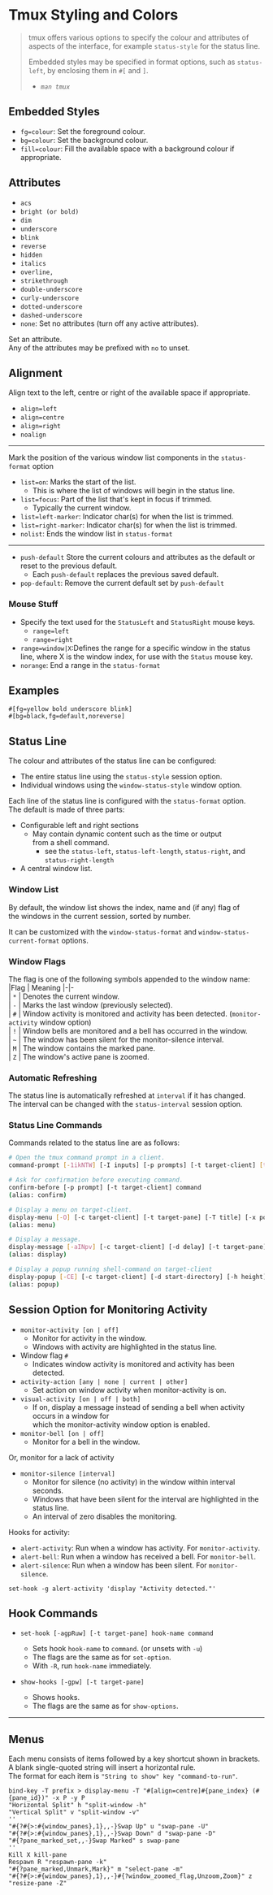 
# Tmux Styling and Colors  

> tmux offers various options to specify the colour and attributes of aspects of the interface,
> for example `status-style` for the status line.  
>  
> Embedded styles may be specified in format options,
> such as `status-left`, by enclosing them in `#[` and `]`.  
>  
> - *`man tmux`*  

## Embedded Styles  


* `fg=colour`: Set the foreground colour.  
* `bg=colour`: Set the background colour.  
* `fill=colour`: Fill the available space with a background colour if appropriate.  


## Attributes  
* `acs`
* `bright (or bold)`
* `dim`
* `underscore`
* `blink`
* `reverse`
* `hidden`
* `italics`
* `overline,`
* `strikethrough`
* `double-underscore`
* `curly-underscore`
* `dotted-underscore`
* `dashed-underscore`
* `none`: Set no attributes (turn off any active attributes).  

Set an attribute.  
Any of the attributes may be prefixed with `no` to unset.  

## Alignment  
Align text to the left, centre or right of the available space if appropriate.  
* `align=left` 
* `align=centre`
* `align=right`  
* `noalign`

---  

Mark the position of the various window list components in the `status-format` option  
* `list=on`: Marks the start of the list.  
    * This is where the list of windows will begin in the status line.  
* `list=focus`: Part of the list that's kept in focus if trimmed.  
    * Typically the current window.  
* `list=left-marker`: Indicator char(s) for when the list is trimmed.  
* `list=right-marker`: Indicator char(s) for when the list is trimmed.  
* `nolist`: Ends the window list in `status-format`

---  

* `push-default`
Store the current colours and attributes as the default or reset to the previous default.  
    * Each `push-default` replaces the previous saved default.  
* `pop-default`: Remove the current default set by `push-default`


### Mouse Stuff  
* Specify the text used for the `StatusLeft` and `StatusRight` mouse keys.  
    * `range=left` 
    * `range=right`
* `range=window|X`:Defines the range for a specific window in the status line,
where X is the window index, for use with the `Status` mouse key.  
* `norange`: End a range in the `status-format`
 


## Examples  

```tmux  
#[fg=yellow bold underscore blink] 
#[bg=black,fg=default,noreverse] 
```


## Status Line  

The colour and attributes of the status line can be configured:   
* The entire status line using the `status-style` session option.  
* Individual windows using the `window-status-style` window option.  

Each line of the status line is configured with the `status-format` option.  
The default is made of three parts:  
* Configurable left and right sections 
    * May contain dynamic content such as the time or output  
      from a shell command. 
        * see the `status-left`, `status-left-length`, `status-right`, and `status-right-length`
* A central window list.  

### Window List  
By default, the window list shows the index, name and (if any) flag of  
the windows in the current session, sorted by number.  

It can be customized with the `window-status-format`
and `window-status-current-format` options.  

### Window Flags  
The flag is one of the following symbols appended to the window name:  
|Flag |  Meaning 
|-|-  
| `*` | Denotes the current window.  
| `-` | Marks the last window (previously selected).  
| `#` | Window activity is monitored and activity has been detected. (`monitor-activity` window option)  
| `!` | Window bells are monitored and a bell has occurred in the window.  
| `~` | The window has been silent for the monitor-silence interval.  
| `M` | The window contains the marked pane.  
| `Z` | The window's active pane is zoomed.  


### Automatic Refreshing  
The status line is automatically refreshed at `interval` if it has changed.  
The interval can be changed with the `status-interval` session option.  


### Status Line Commands  
Commands related to the status line are as follows:  

```bash  
# Open the tmux command prompt in a client.  
command-prompt [-1ikNTW] [-I inputs] [-p prompts] [-t target-client] [template]  

# Ask for confirmation before executing command.  
confirm-before [-p prompt] [-t target-client] command  
(alias: confirm)  

# Display a menu on target-client.  
display-menu [-O] [-c target-client] [-t target-pane] [-T title] [-x position] [-y position]  
(alias: menu)  

# Display a message.  
display-message [-aINpv] [-c target-client] [-d delay] [-t target-pane] [message]  
(alias: display)  

# Display a popup running shell-command on target-client  
display-popup [-CE] [-c target-client] [-d start-directory] [-h height] [-t target-pane] [-w  
(alias: popup)  
```

## Session Option for Monitoring Activity  
* `monitor-activity [on | off]`
    * Monitor for activity in the window.  
    * Windows with activity are highlighted in the status line.  
* Window flag `#` 
    * Indicates window activity is monitored and activity has been detected. 
* `activity-action [any | none | current | other]`
    * Set action on window activity when monitor-activity is on.  
* `visual-activity [on | off | both]`
    * If on, display a message instead of sending a bell when activity occurs in a window for  
      which the monitor-activity window option is enabled.  
* `monitor-bell [on | off]`
    * Monitor for a bell in the window.  

Or, monitor for a lack of activity  
* `monitor-silence [interval]`
    * Monitor for silence (no activity) in the window within interval seconds.  
    * Windows that have been silent for the interval are highlighted in the status line.  
    * An interval of zero disables the monitoring.  

Hooks for activity:  
* `alert-activity`: Run when a window has activity. For `monitor-activity`.  
* `alert-bell`: Run when a window has received a bell. For `monitor-bell`.  
* `alert-silence`: Run when a window has been silent. For `monitor-silence`.  

```tmux  
set-hook -g alert-activity 'display "Activity detected."'  
```

## Hook Commands  
* `set-hook [-agpRuw] [-t target-pane] hook-name command`
    * Sets hook `hook-name` to `command`. (or unsets with `-u`)  
    * The flags are the same as for `set-option`.  
    * With `-R`, run `hook-name` immediately.  

* `show-hooks [-gpw] [-t target-pane]`
    * Shows hooks.  
    * The flags are the same as for `show-options`.  

---  

## Menus
Each menu consists of items followed by a key shortcut shown in brackets.
A blank single-quoted string will insert a horizontal rule.  
The format for each item is `"String to show" key "command-to-run"`.  
```tmux
bind-key -T prefix > display-menu -T "#[align=centre]#{pane_index} (#{pane_id})" -x P -y P 
"Horizontal Split" h "split-window -h" 
"Vertical Split" v "split-window -v" 
'' 
"#{?#{>:#{window_panes},1},,-}Swap Up" u "swap-pane -U" 
"#{?#{>:#{window_panes},1},,-}Swap Down" d "swap-pane -D" 
"#{?pane_marked_set,,-}Swap Marked" s swap-pane 
'' 
Kill X kill-pane 
Respawn R "respawn-pane -k" 
"#{?pane_marked,Unmark,Mark}" m "select-pane -m" 
"#{?#{>:#{window_panes},1},,-}#{?window_zoomed_flag,Unzoom,Zoom}" z "resize-pane -Z"  
```

